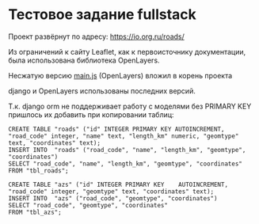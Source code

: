 # Тестовое задание fullstack

Проект развёрнут по адресу: https://io.org.ru/roads/

Из ограничений к сайту Leaflet, как к первоисточнику документации, была использована библиотека OpenLayers.

Несжатую версию [main.js](https://github.com/bravebug/agms_fullstack/blob/main/main.js) (OpenLayers) вложил в корень проекта

django и OpenLayers использованы последних версий.

Т.к. django orm не поддерживает работу с моделями без PRIMARY KEY пришлось их добавить при копировании таблиц:

	CREATE TABLE "roads" ("id" INTEGER PRIMARY KEY AUTOINCREMENT, "road_code" integer, "name" text, "length_km" numeric, "geomtype" text, "coordinates" text);
	INSERT INTO  "roads" ("road_code", "name", "length_km", "geomtype", "coordinates")
	SELECT "road_code", "name", "length_km", "geomtype", "coordinates"
	FROM "tbl_roads";

	CREATE TABLE "azs" ("id" INTEGER PRIMARY KEY 	AUTOINCREMENT, "road_code" integer, "geomtype" text, "coordinates" text);
	INSERT INTO  "azs" ("road_code", "geomtype", "coordinates")
	SELECT "road_code", "geomtype", "coordinates"
	FROM "tbl_azs";